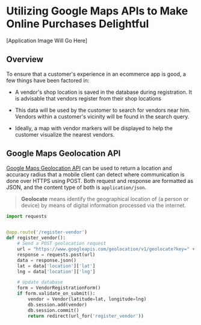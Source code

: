 # Utilizing Google Maps APIs to Make Online Purchases Delightful

[Application Image Will Go Here]

## Overview

To ensure that a customer's experience in an ecommerce app is good, a few things have been factored in:

- A vendor's shop location is saved in the database during registration. It is advisable that vendors register from their shop locations

- This data will be used by the customer to search for vendors near him. Vendors within a customer's vicinity will be found in the search query.

- Ideally, a map with vendor markers will be displayed to help the customer visualize the nearest vendors.

## Google Maps Geolocation API

[Google Maps Geolocation API](https://developers.google.com/maps/documentation/geolocation/overview) can be used to return a location and accuracy radius that a mobile client can detect where communication is done over HTTPS using POST. Both request and response are formatted as JSON, and the content type of both is `application/json`.

> **Geolocate** means identify the geographical location of (a person or device) by means of digital information processed via the internet.

```python
import requests


@app.route('/register-vendor')
def register_vendor():
    # Send a POST geolocation request
    url = "https://www.googleapis.com/geolocation/v1/geolocate?key=" + app.config['GOOGLE_MAPS_API_KEY']
    response = requests.post(url)
    data = response.json()
    lat = data['location']['lat']
    lng = data['location']['lng']

    # Update database
    form = VendorRegistrationForm()
    if form.validate_on_submit():
        vendor = Vendor(latitude=lat, longitude=lng)
        db.session.add(vendor)
        db.session.commit()
        return redirect(url_for('register_vendor'))
```